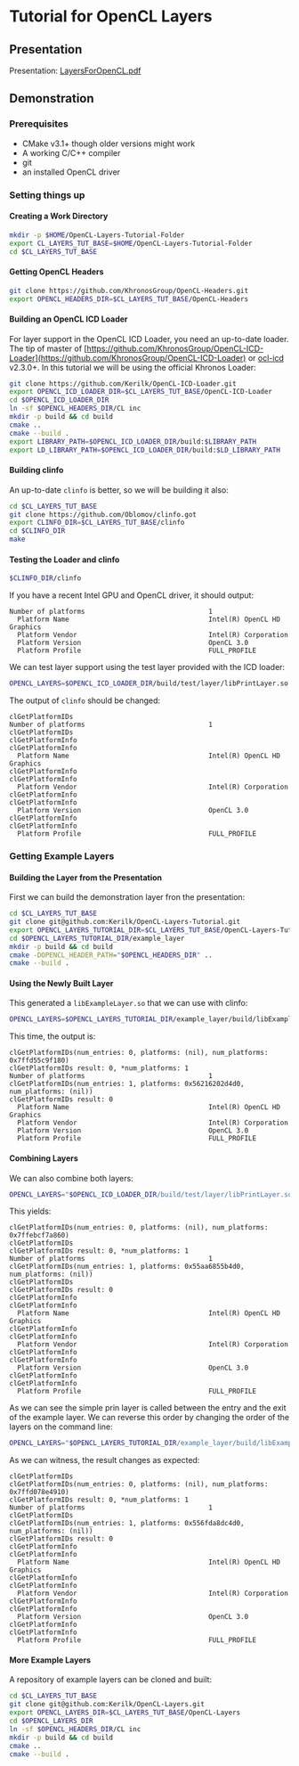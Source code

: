 # Tutorial for OpenCL Layers

## Presentation

Presentation: [LayersForOpenCL.pdf](https://github.com/Kerilk/OpenCL-Layers-Tutorial/blob/main/presentation/LayersForOpenCL.pdf)

## Demonstration

### Prerequisites

 * CMake v3.1+ though older versions might work
 * A working C/C++ compiler
 * git
 * an installed OpenCL driver

### Setting things up

#### Creating a Work Directory

```sh
mkdir -p $HOME/OpenCL-Layers-Tutorial-Folder
export CL_LAYERS_TUT_BASE=$HOME/OpenCL-Layers-Tutorial-Folder
cd $CL_LAYERS_TUT_BASE
```

#### Getting OpenCL Headers

```sh
git clone https://github.com/KhronosGroup/OpenCL-Headers.git
export OPENCL_HEADERS_DIR=$CL_LAYERS_TUT_BASE/OpenCL-Headers
```

#### Building an OpenCL ICD Loader

For layer support in the OpenCL ICD Loader, you need an up-to-date loader. The tip of master of [https://github.com/KhronosGroup/OpenCL-ICD-Loader](https://github.com/KhronosGroup/OpenCL-ICD-Loader) or [ocl-icd](https://github.com/OCL-dev/ocl-icd) v2.3.0+. In this tutorial we will be using the official Khronos Loader:

```sh
git clone https://github.com/Kerilk/OpenCL-ICD-Loader.git
export OPENCL_ICD_LOADER_DIR=$CL_LAYERS_TUT_BASE/OpenCL-ICD-Loader
cd $OPENCL_ICD_LOADER_DIR
ln -sf $OPENCL_HEADERS_DIR/CL inc
mkdir -p build && cd build
cmake ..
cmake --build .
export LIBRARY_PATH=$OPENCL_ICD_LOADER_DIR/build:$LIBRARY_PATH
export LD_LIBRARY_PATH=$OPENCL_ICD_LOADER_DIR/build:$LD_LIBRARY_PATH
```

#### Building clinfo

An up-to-date `clinfo` is better, so we will be building it also:
```sh
cd $CL_LAYERS_TUT_BASE
git clone https://github.com/Oblomov/clinfo.got
export CLINFO_DIR=$CL_LAYERS_TUT_BASE/clinfo
cd $CLINFO_DIR
make
```

#### Testing the Loader and clinfo

```sh
$CLINFO_DIR/clinfo
```

If you have a recent Intel GPU and OpenCL driver, it should output:
```
Number of platforms                               1
  Platform Name                                   Intel(R) OpenCL HD Graphics
  Platform Vendor                                 Intel(R) Corporation
  Platform Version                                OpenCL 3.0 
  Platform Profile                                FULL_PROFILE
```

We can test layer support using the test layer provided with the ICD loader:
```sh
OPENCL_LAYERS=$OPENCL_ICD_LOADER_DIR/build/test/layer/libPrintLayer.so $CLINFO_DIR/clinfo
```

The output of `clinfo` should be changed:
```
clGetPlatformIDs
Number of platforms                               1
clGetPlatformIDs
clGetPlatformInfo
clGetPlatformInfo
  Platform Name                                   Intel(R) OpenCL HD Graphics
clGetPlatformInfo
clGetPlatformInfo
  Platform Vendor                                 Intel(R) Corporation
clGetPlatformInfo
clGetPlatformInfo
  Platform Version                                OpenCL 3.0 
clGetPlatformInfo
clGetPlatformInfo
  Platform Profile                                FULL_PROFILE
```

### Getting Example Layers

#### Building the Layer from the Presentation

First we can build the demonstration layer fron the presentation:

```sh
cd $CL_LAYERS_TUT_BASE
git clone git@github.com:Kerilk/OpenCL-Layers-Tutorial.git
export OPENCL_LAYERS_TUTORIAL_DIR=$CL_LAYERS_TUT_BASE/OpenCL-Layers-Tutorial
cd $OPENCL_LAYERS_TUTORIAL_DIR/example_layer
mkdir -p build && cd build
cmake -DOPENCL_HEADER_PATH="$OPENCL_HEADERS_DIR" ..
cmake --build .
```
#### Using the Newly Built Layer

This generated a `libExampleLayer.so` that we can use with clinfo:
```sh
OPENCL_LAYERS=$OPENCL_LAYERS_TUTORIAL_DIR/example_layer/build/libExampleLayer.so $CLINFO_DIR/clinfo
```

This time, the output is:
```
clGetPlatformIDs(num_entries: 0, platforms: (nil), num_platforms: 0x7ffd55c9f180)
clGetPlatformIDs result: 0, *num_platforms: 1
Number of platforms                               1
clGetPlatformIDs(num_entries: 1, platforms: 0x56216202d4d0, num_platforms: (nil))
clGetPlatformIDs result: 0
  Platform Name                                   Intel(R) OpenCL HD Graphics
  Platform Vendor                                 Intel(R) Corporation
  Platform Version                                OpenCL 3.0 
  Platform Profile                                FULL_PROFILE
```

#### Combining Layers

We can also combine both layers:

```sh
OPENCL_LAYERS="$OPENCL_ICD_LOADER_DIR/build/test/layer/libPrintLayer.so":"$OPENCL_LAYERS_TUTORIAL_DIR/example_layer/build/libExampleLayer.so" $CLINFO_DIR/clinfo
```

This yields:
```
clGetPlatformIDs(num_entries: 0, platforms: (nil), num_platforms: 0x7ffebcf7a860)
clGetPlatformIDs
clGetPlatformIDs result: 0, *num_platforms: 1
Number of platforms                               1
clGetPlatformIDs(num_entries: 1, platforms: 0x55aa6855b4d0, num_platforms: (nil))
clGetPlatformIDs
clGetPlatformIDs result: 0
clGetPlatformInfo
clGetPlatformInfo
  Platform Name                                   Intel(R) OpenCL HD Graphics
clGetPlatformInfo
clGetPlatformInfo
  Platform Vendor                                 Intel(R) Corporation
clGetPlatformInfo
clGetPlatformInfo
  Platform Version                                OpenCL 3.0 
clGetPlatformInfo
clGetPlatformInfo
  Platform Profile                                FULL_PROFILE
```
As we can see the simple prin layer is called between the entry and the exit of the example layer.
We can reverse this order by changing the order of the layers on the command line:

```sh
OPENCL_LAYERS="$OPENCL_LAYERS_TUTORIAL_DIR/example_layer/build/libExampleLayer.so":"$OPENCL_ICD_LOADER_DIR/build/test/layer/libPrintLayer.so" $CLINFO_DIR/clinfo
```

As we can witness, the result changes as expected:
```
clGetPlatformIDs
clGetPlatformIDs(num_entries: 0, platforms: (nil), num_platforms: 0x7ffd078e4910)
clGetPlatformIDs result: 0, *num_platforms: 1
Number of platforms                               1
clGetPlatformIDs
clGetPlatformIDs(num_entries: 1, platforms: 0x556fda8dc4d0, num_platforms: (nil))
clGetPlatformIDs result: 0
clGetPlatformInfo
clGetPlatformInfo
  Platform Name                                   Intel(R) OpenCL HD Graphics
clGetPlatformInfo
clGetPlatformInfo
  Platform Vendor                                 Intel(R) Corporation
clGetPlatformInfo
clGetPlatformInfo
  Platform Version                                OpenCL 3.0 
clGetPlatformInfo
clGetPlatformInfo
  Platform Profile                                FULL_PROFILE
```

#### More Example Layers

A repository of example layers can be cloned and built:

```sh
cd $CL_LAYERS_TUT_BASE
git clone git@github.com:Kerilk/OpenCL-Layers.git
export OPENCL_LAYERS_DIR=$CL_LAYERS_TUT_BASE/OpenCL-Layers
cd $OPENCL_LAYERS_DIR
ln -sf $OPENCL_HEADERS_DIR/CL inc
mkdir -p build && cd build
cmake ..
cmake --build .
```
